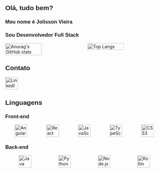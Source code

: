 <h2 style="font-family: Arial, sans-serif;">Olá, tudo bem?</h2>
<h3 style="font-family: Arial, sans-serif;">Meu nome é Jolisson Vieira</h3>
<h3 style="font-family: Arial, sans-serif;">Sou Desenvolvedor Full Stack</h3>

<div style="display: flex; justify-content: space-between;">
  <img src="https://github-readme-stats.vercel.app/api?username=JolissonVieira&show_icons=true&theme=radical" alt="Anurag's GitHub stats" style="width: 48%;" />
  <img src="https://github-readme-stats.vercel.app/api/top-langs/?username=JolissonVieira&hide_progress=true&theme=radical" alt="Top Langs" style="width: 48%;" />
</div>

<h2 style="font-family: Arial, sans-serif;">Contato</h2>
<div>
    <a href="https://www.linkedin.com/in/jolissonvieira/">
        <img src="https://cdn.jsdelivr.net/gh/devicons/devicon@latest/icons/linkedin/linkedin-original.svg" alt="LinkedIn" style="width: 40px; height: 40px;"/>
    </a>
</div>

<h2 style="font-family: Arial, sans-serif;">Linguagens</h2>
<h3 style="font-family: Arial, sans-serif;">Front-end</h3>
<div style="display: flex; justify-content: space-around;">
    <img src="https://cdn.jsdelivr.net/gh/devicons/devicon@latest/icons/angularjs/angularjs-original.svg" alt="AngularJS" style="width: 40px; height: 40px;"/>
    <img src="https://cdn.jsdelivr.net/gh/devicons/devicon@latest/icons/react/react-original-wordmark.svg" alt="React" style="width: 40px; height: 40px;"/>
    <img src="https://cdn.jsdelivr.net/gh/devicons/devicon@latest/icons/javascript/javascript-plain.svg" alt="JavaScript" style="width: 40px; height: 40px;"/>
    <img src="https://cdn.jsdelivr.net/gh/devicons/devicon@latest/icons/typescript/typescript-original.svg" alt="TypeScript" style="width: 40px; height: 40px;"/>
    <img src="https://cdn.jsdelivr.net/gh/devicons/devicon@latest/icons/css3/css3-original-wordmark.svg" alt="CSS3" style="width: 40px; height: 40px;"/>
</div>

<h3 style="font-family: Arial, sans-serif;">Back-end</h3>
<div style="display: flex; justify-content: space-around;">
    <img src="https://cdn.jsdelivr.net/gh/devicons/devicon@latest/icons/java/java-original-wordmark.svg" alt="Java" style="width: 40px; height: 40px;"/>
    <img src="https://cdn.jsdelivr.net/gh/devicons/devicon@latest/icons/python/python-original-wordmark.svg" alt="Python" style="width: 40px; height: 40px;"/>
    <img src="https://cdn.jsdelivr.net/gh/devicons/devicon@latest/icons/nodejs/nodejs-original-wordmark.svg" alt="Node.js" style="width: 40px; height: 40px;"/>
    <img src="https://cdn.jsdelivr.net/gh/devicons/devicon@latest/icons/kotlin/kotlin-original-wordmark.svg" alt="Kotlin" style="width: 40px; height: 40px;"/>
</div>
